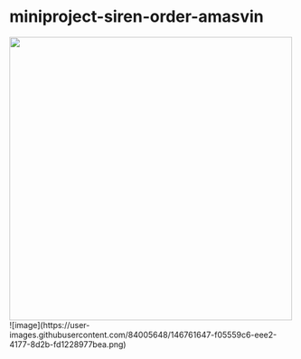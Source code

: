 # miniproject-siren-order-amasvin
<img src="https://user-images.githubusercontent.com/84005648/146759753-933ca0ee-4a65-4ab2-98ef-df5a1972e2c9.png" width="500" height="500"/>
![image](https://user-images.githubusercontent.com/84005648/146761647-f05559c6-eee2-4177-8d2b-fd1228977bea.png)




